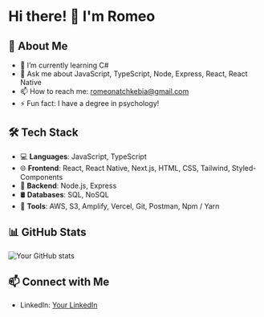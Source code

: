 # Hi there! 👋 I'm Romeo

## 🚀 About Me
- 🌱 I’m currently learning C#
- 💬 Ask me about JavaScript, TypeScript, Node, Express, React, React Native
- 📫 How to reach me: romeonatchkebia@gmail.com
- ⚡ Fun fact: I have a degree in psychology!

## 🛠 Tech Stack
- 💻 **Languages**: JavaScript, TypeScript
- 🌐 **Frontend**: React, React Native, Next.js, HTML, CSS, Tailwind, Styled-Components
- 🚀 **Backend**: Node.js, Express
- 🛢 **Databases**: SQL, NoSQL
- 🔧 **Tools**: AWS, S3, Amplify, Vercel, Git, Postman, Npm / Yarn

## 📊 GitHub Stats
![Your GitHub stats](https://github-readme-stats.vercel.app/api?username=romeonatchkebia&show_icons=true&theme=dark)

## 📫 Connect with Me
- LinkedIn: [Your LinkedIn](https://www.linkedin.com/in/romeo-natchkebia-13a69925b)

